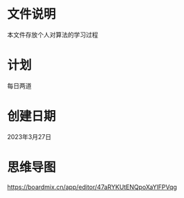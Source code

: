 # 文件说明
本文件存放个人对算法的学习过程 

# 计划
每日两道

# 创建日期
2023年3月27日

# 思维导图
https://boardmix.cn/app/editor/47aRYKUtENQpoXaYlFPVqg